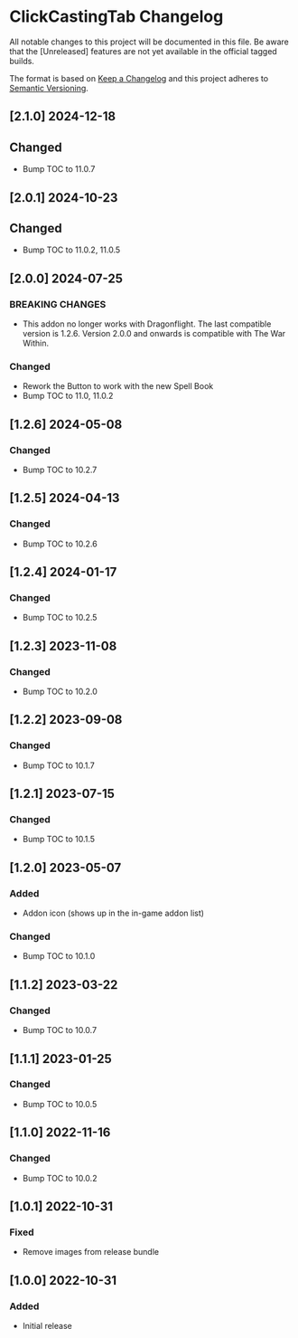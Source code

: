 # ClickCastingTab Changelog
All notable changes to this project will be documented in this file. Be aware that the [Unreleased] features are not yet available in the official tagged builds.

The format is based on [Keep a Changelog](http://keepachangelog.com/) and this project adheres to [Semantic Versioning](http://semver.org/).

## [2.1.0] 2024-12-18
## Changed
- Bump TOC to 11.0.7

## [2.0.1] 2024-10-23
## Changed
- Bump TOC to 11.0.2, 11.0.5

## [2.0.0] 2024-07-25
### BREAKING CHANGES
- This addon no longer works with Dragonflight. The last compatible version is 1.2.6.
  Version 2.0.0 and onwards is compatible with The War Within.

### Changed
- Rework the Button to work with the new Spell Book
- Bump TOC to 11.0, 11.0.2

## [1.2.6] 2024-05-08
### Changed
- Bump TOC to 10.2.7

## [1.2.5] 2024-04-13
### Changed
- Bump TOC to 10.2.6

## [1.2.4] 2024-01-17
### Changed
- Bump TOC to 10.2.5

## [1.2.3] 2023-11-08
### Changed
- Bump TOC to 10.2.0

## [1.2.2] 2023-09-08
### Changed
- Bump TOC to 10.1.7

## [1.2.1] 2023-07-15
### Changed
- Bump TOC to 10.1.5

## [1.2.0] 2023-05-07
### Added
- Addon icon (shows up in the in-game addon list)

### Changed
- Bump TOC to 10.1.0

## [1.1.2] 2023-03-22
### Changed
- Bump TOC to 10.0.7

## [1.1.1] 2023-01-25
### Changed
- Bump TOC to 10.0.5

## [1.1.0] 2022-11-16
### Changed
- Bump TOC to 10.0.2

## [1.0.1] 2022-10-31
### Fixed
- Remove images from release bundle

## [1.0.0] 2022-10-31
### Added
- Initial release
